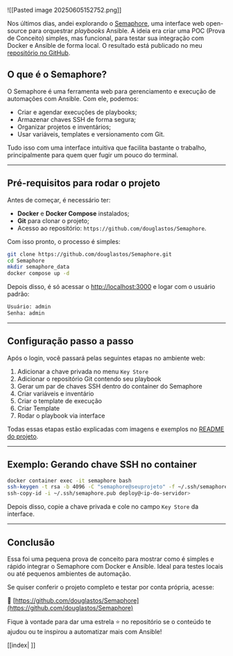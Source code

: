 
![[Pasted image 20250605152752.png]]


Nos últimos dias, andei explorando o [Semaphore](https://ansible-semaphore.com/), uma interface web open-source para orquestrar *playbooks* Ansible. A ideia era criar uma POC (Prova de Conceito) simples, mas funcional, para testar sua integração com Docker e Ansible de forma local. O resultado está publicado no meu [repositório no GitHub](https://github.com/douglastos/Semaphore).

## O que é o Semaphore?

O Semaphore é uma ferramenta web para gerenciamento e execução de automações com Ansible. Com ele, podemos:
- Criar e agendar execuções de playbooks;
- Armazenar chaves SSH de forma segura;
- Organizar projetos e inventários;
- Usar variáveis, templates e versionamento com Git.

Tudo isso com uma interface intuitiva que facilita bastante o trabalho, principalmente para quem quer fugir um pouco do terminal.

---

## Pré-requisitos para rodar o projeto

Antes de começar, é necessário ter:
- **Docker** e **Docker Compose** instalados;
- **Git** para clonar o projeto;
- Acesso ao repositório: `https://github.com/douglastos/Semaphore`.

Com isso pronto, o processo é simples:

```bash
git clone https://github.com/douglastos/Semaphore.git
cd Semaphore
mkdir semaphore_data
docker compose up -d
```

Depois disso, é só acessar o [http://localhost:3000](http://localhost:3000) e logar com o usuário padrão:

```txt
Usuário: admin
Senha: admin
```

---

## Configuração passo a passo

Após o login, você passará pelas seguintes etapas no ambiente web:

1. Adicionar a chave privada no menu `Key Store`
2. Adicionar o repositório Git contendo seu playbook
3. Gerar um par de chaves SSH dentro do container do Semaphore
4. Criar variáveis e inventário
5. Criar o template de execução
6. Criar Template
7.  Rodar o playbook via interface

Todas essas etapas estão explicadas com imagens e exemplos no [README do projeto](https://github.com/douglastos/Semaphore/blob/main/README.md).

---

## Exemplo: Gerando chave SSH no container

```bash
docker container exec -it semaphore bash
ssh-keygen -t rsa -b 4096 -C "semaphore@seuprojeto" -f ~/.ssh/semaphore
ssh-copy-id -i ~/.ssh/semaphore.pub deploy@<ip-do-servidor>
```

Depois disso, copie a chave privada e cole no campo `Key Store` da interface.

---

## Conclusão

Essa foi uma pequena prova de conceito para mostrar como é simples e rápido integrar o Semaphore com Docker e Ansible. Ideal para testes locais ou até pequenos ambientes de automação.

Se quiser conferir o projeto completo e testar por conta própria, acesse:

🔗 [https://github.com/douglastos/Semaphore](https://github.com/douglastos/Semaphore)

Fique à vontade para dar uma estrela ⭐ no repositório se o conteúdo te ajudou ou te inspirou a automatizar mais com Ansible!

[[index| ]]

<script src="https://giscus.app/client.js" data-repo="douglastos/douglastos.github.io" data-repo-id="R_kgDOLvf9iw"
data-category="General" data-category-id="DIC_kwDOLixoLc4CeGqc" data-mapping="title"data-strict="1"data-reactions-enabled="1"data-emit-metadata="0"data-input-position="bottom"data-theme="dark"data-lang="pt"crossorigin="anonymous"async>
</script>